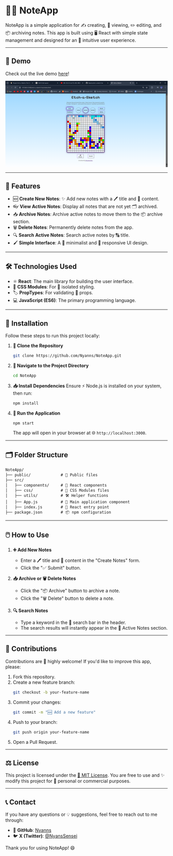 # 📝✨ NoteApp

NoteApp is a simple application for ✍️ creating, 👀 viewing, ✏️ editing, and 📦 archiving notes. This app is built using 🖥️ React with simple state management and designed for an 🤩 intuitive user experience.

---

## 🎯 Demo

Check out the live demo [here](https://nyanns.github.io/etch-a-sketch-fun/)!

![Game](https://github.com/Nyanns/etch-a-sketch-fun/blob/main/Images/images%201.png)

---

## 🎯 Features

- 🆕 **Create New Notes**: ✨ Add new notes with a 🖊️ title and 📝 content.
- 👓 **View Active Notes**: Display all notes that are not yet 🗂️ archived.
- 📥 **Archive Notes**: Archive active notes to move them to the 📦 archive section.
- 🗑️ **Delete Notes**: Permanently delete notes from the app.
- 🔍 **Search Active Notes**: Search active notes by 🔠 title.
- 🖌️ **Simple Interface**: A 🎨 minimalist and 📱 responsive UI design.

---

## 🛠️ Technologies Used

- ⚛️ **React**: The main library for building the user interface.
- 🎨 **CSS Modules**: For 🧵 isolated styling.
- 🏷️ **PropTypes**: For validating 🧐 props.
- 💻 **JavaScript (ES6)**: The primary programming language.

---

## 🚀 Installation

Follow these steps to run this project locally:

1. **🔗 Clone the Repository**

   ```bash
   git clone https://github.com/Nyanns/NoteApp.git
   ```

2. **📂 Navigate to the Project Directory**

   ```bash
   cd NoteApp
   ```

3. **📥 Install Dependencies**
   Ensure ⚡ Node.js is installed on your system, then run:

   ```bash
   npm install
   ```

4. **🏃 Run the Application**
   ```bash
   npm start
   ```
   The app will open in your browser at 🌐 `http://localhost:3000`.

---

## 🗂️ Folder Structure

```plaintext
NoteApp/
├── public/             # 📁 Public files
├── src/
│   ├── components/     # 🧩 React components
│   ├── css/            # 🎨 CSS Modules files
│   ├── utils/          # 🛠️ Helper functions
│   ├── App.js          # 🌟 Main application component
│   ├── index.js        # 🚪 React entry point
├── package.json        # 📦 npm configuration
```

---

## 🖱️ How to Use

1. **➕ Add New Notes**

   - Enter a 🖊️ title and 📝 content in the "Create Notes" form.
   - Click the "✅ Submit" button.

2. **📥 Archive or 🗑️ Delete Notes**

   - Click the "📦 Archive" button to archive a note.
   - Click the "🗑️ Delete" button to delete a note.

3. **🔍 Search Notes**
   - Type a keyword in the 🔎 search bar in the header.
   - The search results will instantly appear in the 📓 Active Notes section.

---

## 🤝 Contributions

Contributions are 🫶 highly welcome! If you'd like to improve this app, please:

1. Fork this repository.
2. Create a new feature branch:
   ```bash
   git checkout -b your-feature-name
   ```
3. Commit your changes:
   ```bash
   git commit -m "🆕 Add a new feature"
   ```
4. Push to your branch:
   ```bash
   git push origin your-feature-name
   ```
5. Open a Pull Request.

---

## ⚖️ License

This project is licensed under the [📝 MIT License](LICENSE). You are free to use and ✨ modify this project for 🏢 personal or commercial purposes.

---

## 📞 Contact

If you have any questions or 💡 suggestions, feel free to reach out to me through:

- 🐙 **GitHub**: [Nyanns](https://github.com/Nyanns)
- 🐦 **X (Twitter)**: [@NyansSensei](https://x.com/NyansSensei)

Thank you for using NoteApp! 😄
